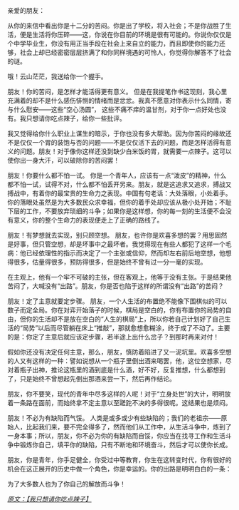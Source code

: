 亲爱的朋友：

从你的来信中看出你是十二分的苦闷。你是出了学校，将入社会；不是你战胜了生活，便是生活将你压碎——这，你说在你目前的环境是很有可能的。你说你仅仅是个中学毕业生，你没有用正当手段在社会上来自立的能力，而且即使你的能力还够，社会上却已经密密层层挤满了和你同样境遇的可怜人，你觉得你解答不了社会的谜。

哦！云山茫茫，我送给你一个握手。


朋友！你的苦闷，是怎样才能活得更有意义。
但是在我提笔作书这现刻，我心里充满着的却不是什么感伤悱恻的情绪而是忿忿。我真不愿意对你表示什么同情，寄与什么慰安——这些“空心汤圆”， 这些不痛不痒的温甘剂，对于你一点好处也没有。我只想请你吃点辣子，给你一些批评。

我又觉得给你什么职业上谋生的暗示，于你也没有多大帮助。因为你苦闷的缘故还不是仅仅一个胃的装饱与否的问题——不是仅仅活下去的问题，而是怎样活得有意义的问题。朋友！对于像你这样还没到缺少白米饭的胃，就需要一点辣子。这可以使你出一身大汗，可以破除你的苦闷罢！


朋友！你要什么都不怕一试。
你是一个青年人，应该有一点“泼皮”的精神，什么都不怕一试，试得不对，什么都不怕丢开另来。朋友，就是这追求又追求，搏战又搏战中，有着你的最宝贵的生命力之表现。中国有句老话：大处落眼，小处着手。你的落眼处虽然是为大多数民众求幸福，但你的着手处却应该从极小处开始；不耻下层的工作，不要放弃琐细的斗争；如果你是这样想，你的每一刻的生活便不会没有意义，你的整个生命力的表现便走上了正确的路线了。　　


朋友！有梦想就去实现，别只顾空想。
朋友，也许你是欢喜多想的罢？用思固然是好事，但只管空想，却是坏事中之最坏者。我觉得现在有些人都犯了这样一个毛病：他已经依理性的指示而决定了一个主张或信仰，然而却左右前后地空想，他想得很多，估量得很多，预防得很多，但是始终不曾有过一分一毫的实现。

在主观上，他有一个牢不可破的主张，但在客观上，他等于没有主张。于是结果他苦闷了，大喊没有“出路”。朋友，你是否也陷于这样的所谓没有“出路”的苦闷？


朋友！定了主意就要定步骤。
朋友，一个人生活的布置绝不能像下围棋似的可以数子而定全局。你在对弈开始落子的时候，棋局是空白的，你有布置你的局势的自由，但你的生活却不是放在空白的“人生的棋局”上，所以你若自己计划好了自己生活的“局势”以后而尽管躺在床上“推敲”，那就愈想愈糊涂，终于成了不动了。主要的是：你定了主意后就应该定步骤，若半途上出什么岔子？到那时再来对付！

假如你还没有决定任何主意，那么，朋友，慎防着陷进了又一泥坑里。欢喜多空想的人又有这样的一种：譬如说想从一个瓶子里倒出酒来喝罢，他，这位空想家，尽对着瓶子出神，推论这瓶里的酒到底是什么酒，好不好，反复推想，什么都想到了，只是始终不曾想起先倒出那酒来尝一下，然后再作结论。



朋友，你不要笑，现代的青年中尽多这样的人呢！对于“立身处世”的大计，明明放着一条路在面前，而始终拿不定主意以至蹉跎不决的多得很呢。这结果也是烦闷。

朋友！不必为有缺陷而气馁。
人类是或多或少有些缺陷的；我们的老祖宗——原始人，比起我们来，要不完全得多了，然而他们从工作中，从生活斗争中，炼到了一身本事；所以，朋友，你不必为你的有缺陷而自馁，你应当在找寻工作和生活斗争中锻炼你自己，填平你的缺陷，只有不断地和环境奋斗，然后才可以使你长成。


朋友，你是青年，你手足健全，你受过中等教育，你生在这转变时代，你有很好的机会在这正展开的历史中做一个角色，你是幸运的。你的出路是明明白白的一条：

为了大多数人也为了你自己的解放而斗争！


_[原文：【我只想请你吃点辣子】](https://mp.weixin.qq.com/s/OswnlQytwWTlyx1Fl09JFg)_
